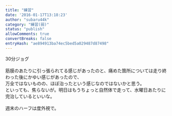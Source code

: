 ```yaml
---
title: "練習"
date: '2016-01-17T13:18:23'
author: "subaru44k"
category: "練習(弱)"
status: "publish"
allowComments: true
convertBreaks: false
entryHash: "ae894913ba74ec5bed5a029487d87498"
---
```

30分ジョグ<br>
<br>
筋膜のあたりに引っ張られてる感じがあったのと、痛めた箇所については走り終わった後にかゆい感じがあったので、<br>
万全ではないものの、ほぼ治ったという感じなのではないかと思う。<br>
といっても、焦らないが。明日はもうちょっと自然体で走って、水曜日あたりに完治しているといいな。<br>
<br>
週末のハーフは度外視で。
